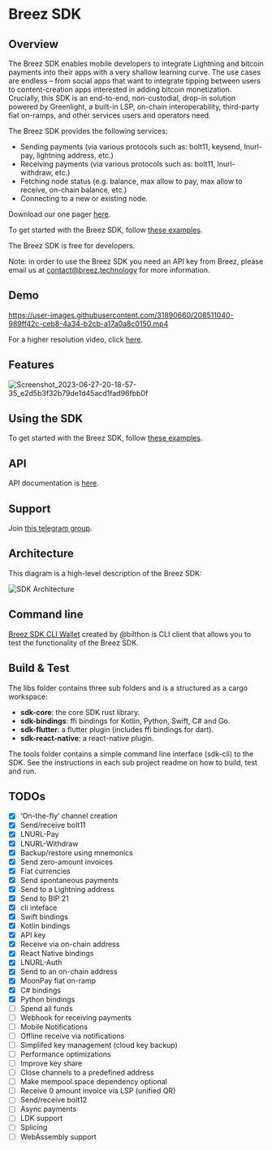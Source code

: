 # Breez SDK

## Overview
The Breez SDK enables mobile developers to integrate Lightning and bitcoin payments into their apps with a very shallow learning curve. The use cases are endless – from social apps that want to integrate tipping between users to content-creation apps interested in adding bitcoin monetization. Crucially, this SDK is an end-to-end, non-custodial, drop-in solution powered by Greenlight, a built-in LSP, on-chain interoperability, third-party fiat on-ramps, and other services users and operators need.
   
The Breez SDK provides the following services:
* Sending payments (via various protocols such as: bolt11, keysend, lnurl-pay, lightning address, etc.)
* Receiving payments (via various protocols such as: bolt11, lnurl-withdraw, etc.)
* Fetching node status (e.g. balance, max allow to pay, max allow to receive, on-chain balance, etc.)
* Connecting to a new or existing node.

Download our one pager [here](https://drive.google.com/file/d/1MBINTyEXX9tFLVXd3QoTUKLNWgjgWN2I/view?usp=drivesdk). 

To get started with the Breez SDK, follow [these examples](https://sdk-doc.breez.technology/).

The Breez SDK is free for developers.

Note: in order to use the Breez SDK you need an API key from Breez, please email us at contact@breez.technology for more information.

## Demo

https://user-images.githubusercontent.com/31890660/208511040-989ff42c-ceb8-4a34-b2cb-a17a0a8c0150.mp4

For a higher resolution video, click [here](https://youtu.be/PRVWB4K52Es).

## Features

![Screenshot_2023-06-27-20-18-57-35_e2d5b3f32b79de1d45acd1fad96fbb0f](https://github.com/breez/breez-sdk/assets/31890660/e54cf75a-b9e4-43c7-a448-34da4022c59f)

## Using the SDK
To get started with the Breez SDK, follow [these examples](https://sdk-doc.breez.technology/).

## API
API documentation is [here](https://breez.github.io/breez-sdk-rustdoc/doc/breez_sdk_core/). 

## Support
Join [this telegram group](https://t.me/breezsdk).

## Architecture
This diagram is a high-level description of the Breez SDK:

![SDK Architecture](https://user-images.githubusercontent.com/31890660/208512955-6e648b86-4c8a-457a-b844-3dda8b2aa8ec.png)

## Command line
[Breez SDK CLI Wallet](https://github.com/hodlapp/breez-sdk-cli-wallet) created by @bilthon is CLI client that allows you to test the functionality of the Breez SDK.

## Build & Test
The libs folder contains three sub folders and is a structured as a cargo workspace:
* **sdk-core**: the core SDK rust library. 
* **sdk-bindings**: ffi bindings for Kotlin, Python, Swift, C# and Go. 
* **sdk-flutter**: a flutter plugin (includes ffi bindings for dart).
* **sdk-react-native**: a react-native plugin.

The tools folder contains a simple command line interface (sdk-cli) to the SDK.
See the instructions in each sub project readme on how to build, test and run.

## TODOs
- [x] ‘On-the-fly’ channel creation
- [x] Send/receive bolt11
- [x] LNURL-Pay
- [x] LNURL-Withdraw
- [x] Backup/restore using mnemonics 
- [x] Send zero-amount invoices
- [x] Fiat currencies
- [x] Send spontaneous payments
- [x] Send to a Lightning address
- [x] Send to BIP 21
- [x] cli inteface 
- [x] Swift bindings
- [x] Kotlin bindings
- [x] API key
- [x] Receive via on-chain address
- [x] React Native bindings
- [x] LNURL-Auth
- [x] Send to an on-chain address
- [x] MoonPay fiat on-ramp
- [x] C# bindings 
- [x] Python bindings 
- [ ] Spend all funds
- [ ] Webhook for receiving payments
- [ ] Mobile Notifications
- [ ] Offline receive via notifications
- [ ] Simplifed key management (cloud key backup)
- [ ] Performance optimizations
- [ ] Improve key share 
- [ ] Close channels to a predefined address 
- [ ] Make mempool.space dependency optional 
- [ ] Receive 0 amount invoice via LSP (unified QR)
- [ ] Send/receive bolt12
- [ ] Async payments
- [ ] LDK support
- [ ] Splicing
- [ ] WebAssembly support
